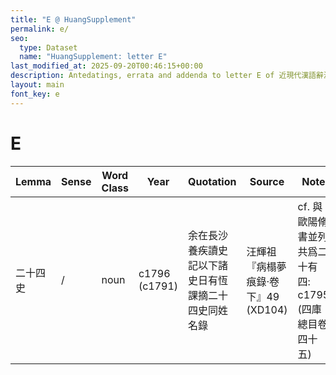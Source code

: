 ```yaml
---
title: "E @ HuangSupplement"
permalink: e/
seo:
  type: Dataset
  name: "HuangSupplement: letter E"
last_modified_at: 2025-09-20T00:46:15+00:00
description: Antedatings, errata and addenda to letter E of 近現代漢語辭源
layout: main
font_key: e
---
```

# E

<!-- Anything not in the table must be before this comment. -->

Lemma|Sense|Word Class|Year|Quotation|Source|Note|
---|---|---|---|---|---|---|
二十四史|/|noun|c1796 (c1791)|余在長沙養疾讀史記以下諸史日有恆課摘二十四史同姓名錄|汪輝祖『病榻夢痕錄·卷下』49 (XD104)|cf. 與歐陽脩書並列共爲二十有四: c1795 (四庫總目卷四十五)|
